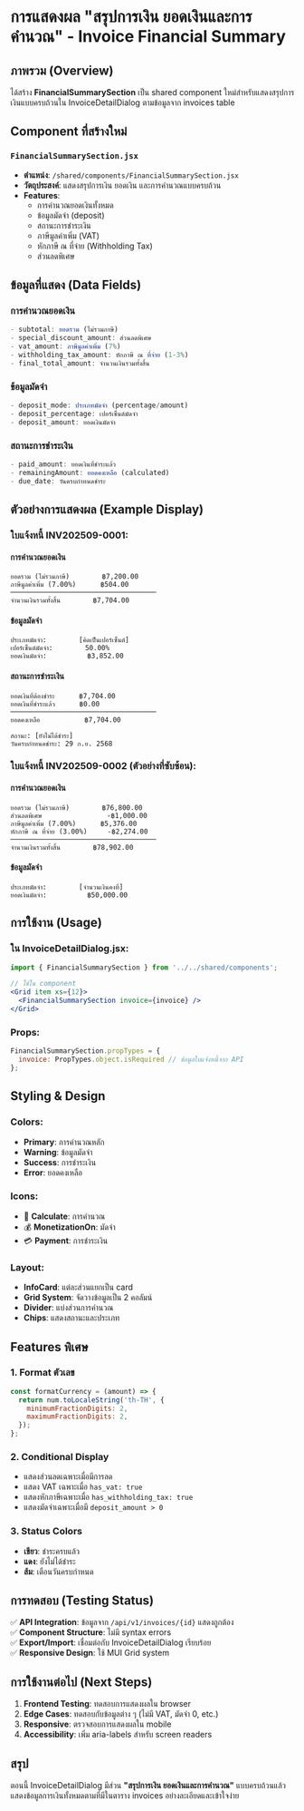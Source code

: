 # การแสดงผล "สรุปการเงิน ยอดเงินและการคำนวณ" - Invoice Financial Summary

## ภาพรวม (Overview)

ได้สร้าง **FinancialSummarySection** เป็น shared component ใหม่สำหรับแสดงสรุปการเงินแบบครบถ้วนใน InvoiceDetailDialog ตามข้อมูลจาก invoices table

## Component ที่สร้างใหม่

### `FinancialSummarySection.jsx`
- **ตำแหน่ง**: `/shared/components/FinancialSummarySection.jsx`
- **วัตถุประสงค์**: แสดงสรุปการเงิน ยอดเงิน และการคำนวณแบบครบถ้วน
- **Features**:
  - การคำนวณยอดเงินทั้งหมด
  - ข้อมูลมัดจำ (deposit)
  - สถานะการชำระเงิน
  - ภาษีมูลค่าเพิ่ม (VAT)
  - หักภาษี ณ ที่จ่าย (Withholding Tax)
  - ส่วนลดพิเศษ

## ข้อมูลที่แสดง (Data Fields)

### การคำนวณยอดเงิน
```javascript
- subtotal: ยอดรวม (ไม่รวมภาษี)
- special_discount_amount: ส่วนลดพิเศษ  
- vat_amount: ภาษีมูลค่าเพิ่ม (7%)
- withholding_tax_amount: หักภาษี ณ ที่จ่าย (1-3%)
- final_total_amount: จำนวนเงินรวมทั้งสิ้น
```

### ข้อมูลมัดจำ
```javascript
- deposit_mode: ประเภทมัดจำ (percentage/amount)
- deposit_percentage: เปอร์เซ็นต์มัดจำ
- deposit_amount: ยอดเงินมัดจำ
```

### สถานะการชำระเงิน
```javascript
- paid_amount: ยอดเงินที่ชำระแล้ว
- remainingAmount: ยอดคงเหลือ (calculated)
- due_date: วันครบกำหนดชำระ
```

## ตัวอย่างการแสดงผล (Example Display)

### ใบแจ้งหนี้ INV202509-0001:

#### การคำนวณยอดเงิน
```
ยอดรวม (ไม่รวมภาษี)        ฿7,200.00
ภาษีมูลค่าเพิ่ม (7.00%)      ฿504.00
────────────────────────────────────
จำนวนเงินรวมทั้งสิ้น        ฿7,704.00
```

#### ข้อมูลมัดจำ
```
ประเภทมัดจำ:        [คิดเป็นเปอร์เซ็นต์]
เปอร์เซ็นต์มัดจำ:        50.00%
ยอดเงินมัดจำ:          ฿3,852.00
```

#### สถานะการชำระเงิน
```
ยอดเงินที่ต้องชำระ      ฿7,704.00
ยอดเงินที่ชำระแล้ว      ฿0.00
────────────────────────────────────
ยอดคงเหลือ           ฿7,704.00

สถานะ: [ยังไม่ได้ชำระ]
วันครบกำหนดชำระ: 29 ก.ย. 2568
```

### ใบแจ้งหนี้ INV202509-0002 (ตัวอย่างที่ซับซ้อน):

#### การคำนวณยอดเงิน
```
ยอดรวม (ไม่รวมภาษี)        ฿76,800.00
ส่วนลดพิเศษ                -฿1,000.00
ภาษีมูลค่าเพิ่ม (7.00%)      ฿5,376.00
หักภาษี ณ ที่จ่าย (3.00%)     -฿2,274.00
────────────────────────────────────
จำนวนเงินรวมทั้งสิ้น        ฿78,902.00
```

#### ข้อมูลมัดจำ
```
ประเภทมัดจำ:        [จำนวนเงินคงที่]
ยอดเงินมัดจำ:          ฿50,000.00
```

## การใช้งาน (Usage)

### ใน InvoiceDetailDialog.jsx:
```jsx
import { FinancialSummarySection } from '../../shared/components';

// ใช้ใน component
<Grid item xs={12}>
  <FinancialSummarySection invoice={invoice} />
</Grid>
```

### Props:
```javascript
FinancialSummarySection.propTypes = {
  invoice: PropTypes.object.isRequired // ข้อมูลใบแจ้งหนี้จาก API
};
```

## Styling & Design

### Colors:
- **Primary**: การคำนวณหลัก
- **Warning**: ข้อมูลมัดจำ  
- **Success**: การชำระเงิน
- **Error**: ยอดคงเหลือ

### Icons:
- 🧮 **Calculate**: การคำนวณ
- 💰 **MonetizationOn**: มัดจำ
- 💳 **Payment**: การชำระเงิน

### Layout:
- **InfoCard**: แต่ละส่วนแยกเป็น card
- **Grid System**: จัดวางข้อมูลเป็น 2 คอลัมน์
- **Divider**: แบ่งส่วนการคำนวณ
- **Chips**: แสดงสถานะและประเภท

## Features พิเศษ

### 1. Format ตัวเลข
```javascript
const formatCurrency = (amount) => {
  return num.toLocaleString('th-TH', {
    minimumFractionDigits: 2,
    maximumFractionDigits: 2,
  });
};
```

### 2. Conditional Display
- แสดงส่วนลดเฉพาะเมื่อมีการลด
- แสดง VAT เฉพาะเมื่อ `has_vat: true`
- แสดงหักภาษีเฉพาะเมื่อ `has_withholding_tax: true`
- แสดงมัดจำเฉพาะเมื่อมี `deposit_amount > 0`

### 3. Status Colors
- **เขียว**: ชำระครบแล้ว
- **แดง**: ยังไม่ได้ชำระ
- **ส้ม**: เตือนวันครบกำหนด

## การทดสอบ (Testing Status)

✅ **API Integration**: ข้อมูลจาก `/api/v1/invoices/{id}` แสดงถูกต้อง  
✅ **Component Structure**: ไม่มี syntax errors  
✅ **Export/Import**: เชื่อมต่อกับ InvoiceDetailDialog เรียบร้อย  
✅ **Responsive Design**: ใช้ MUI Grid system  

## การใช้งานต่อไป (Next Steps)

1. **Frontend Testing**: ทดสอบการแสดงผลใน browser
2. **Edge Cases**: ทดสอบกับข้อมูลต่าง ๆ (ไม่มี VAT, มัดจำ 0, etc.)
3. **Responsive**: ตรวจสอบการแสดงผลใน mobile
4. **Accessibility**: เพิ่ม aria-labels สำหรับ screen readers

## สรุป

ตอนนี้ InvoiceDetailDialog มีส่วน **"สรุปการเงิน ยอดเงินและการคำนวณ"** แบบครบถ้วนแล้ว แสดงข้อมูลการเงินทั้งหมดตามที่มีในตาราง invoices อย่างละเอียดและเข้าใจง่าย
